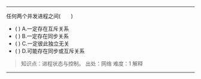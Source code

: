 ---
任何两个并发进程之间(　　)
- ( ) A.一定存在互斥关系　　 
- ( ) B.一定存在同步关系　　 
- ( ) C.一定彼此独立无关　　 
- ( ) D.可能存在同步或互斥关系

> 知识点：进程状态与控制。
> 出处：网络
> 难度：1
> 解释

---